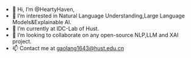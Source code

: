 - 👋 Hi, I’m @HeartyHaven,
- 👀 I’m interested in Natural Language Understanding,Large Language Models&Explainable AI.
- 🌱 I’m currently at IDC-Lab of Hust.
- 💞️ I’m looking to collaborate on any open-source NLP,LLM and XAI project.
- 📫 Contact me at gaolang1643@hust.edu.cn

<!---
HeartyHaven/HeartyHaven is a ✨ special ✨ repository because its `README.md` (this file) appears on your GitHub profile.
You can click the Preview link to take a look at your changes.
--->
